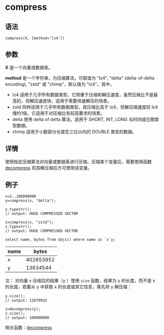 # compress

## 语法

`compress(X, [method='lz4'])`

## 参数

**X** 是一个向量或数据表。

**method** 是一个字符串，为压缩算法，可取值为 "lz4", "delta" (delta-of-delta encoding), "zstd" 或
"chimp"，默认值为 "lz4"。其中，

* lz4 适用于几乎所有数据类型，它侧重于压缩和解压速度，虽然压缩比不是最高的，但解压速度快，适用于需要快速解压的场景。
* zstd 同样适用于几乎所有数据类型，其压缩比高于 lz4，但解压缩速度较 lz4 慢约1倍。它适用于对压缩比有较高要求的场景。
* delta 使用 delta of delta 算法，适用于 SHORT, INT, LONG 与时间或日期类型数据。
* chimp 适用于小数部分长度在三位以内的 DOUBLE 类型的数据。

## 详情

使用指定压缩算法对向量或数据表进行压缩。压缩某个变量后，需要使用函数 [decompress](../d/decompress.html) 将其解压缩后方可使用该变量。

## 例子

```
x=1..100000000
y=compress(x, "delta");

y.typestr();
// output: HUGE COMPRESSED VECTOR

z=compress(x, "zstd");
z.typestr();
// output: HUGE COMPRESSED VECTOR

select name, bytes from objs() where name in `x`y;
```

| name | bytes |
| --- | --- |
| x | 402653952 |
| y | 13634544 |

注： 对向量 x 压缩后的结果（y ）使用 `size` 函数，结果为 y 的长度，而不是 x
的长度。若要从 y 中获取 x 的长度或其它信息，需先将 y 解压缩：

```
y.size();
// output: 12670932

z=decompress(y);
z.size();
// output: 100000000
```

相关函数：[decompress](../d/decompress.html)

